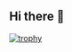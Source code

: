 ## Hi there 👋

[![trophy](https://github-profile-trophy.vercel.app/?username=danibarker&theme=onedark)](https://github.com/ryo-ma/github-profile-trophy)

